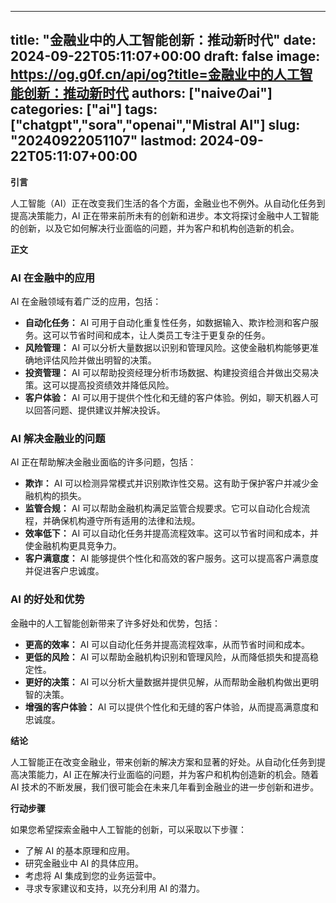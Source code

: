 
---
title: "金融业中的人工智能创新：推动新时代"
date: 2024-09-22T05:11:07+00:00
draft: false
image: https://og.g0f.cn/api/og?title=金融业中的人工智能创新：推动新时代
authors: ["naiveのai"]
categories: ["ai"]
tags: ["chatgpt","sora","openai","Mistral AI"]
slug: "20240922051107"
lastmod: 2024-09-22T05:11:07+00:00
---
**引言**

人工智能（AI）正在改变我们生活的各个方面，金融业也不例外。从自动化任务到提高决策能力，AI 正在带来前所未有的创新和进步。本文将探讨金融中人工智能的创新，以及它如何解决行业面临的问题，并为客户和机构创造新的机会。

**正文**

### AI 在金融中的应用

AI 在金融领域有着广泛的应用，包括：

- **自动化任务：** AI 可用于自动化重复性任务，如数据输入、欺诈检测和客户服务。这可以节省时间和成本，让人类员工专注于更复杂的任务。
- **风险管理：** AI 可以分析大量数据以识别和管理风险。这使金融机构能够更准确地评估风险并做出明智的决策。
- **投资管理：** AI 可以帮助投资经理分析市场数据、构建投资组合并做出交易决策。这可以提高投资绩效并降低风险。
- **客户体验：** AI 可以用于提供个性化和无缝的客户体验。例如，聊天机器人可以回答问题、提供建议并解决投诉。

### AI 解决金融业的问题

AI 正在帮助解决金融业面临的许多问题，包括：

- **欺诈：** AI 可以检测异常模式并识别欺诈性交易。这有助于保护客户并减少金融机构的损失。
- **监管合规：** AI 可以帮助金融机构满足监管合规要求。它可以自动化合规流程，并确保机构遵守所有适用的法律和法规。
- **效率低下：** AI 可以自动化任务并提高流程效率。这可以节省时间和成本，并使金融机构更具竞争力。
- **客户满意度：** AI 能够提供个性化和高效的客户服务。这可以提高客户满意度并促进客户忠诚度。

### AI 的好处和优势

金融中的人工智能创新带来了许多好处和优势，包括：

- **更高的效率：** AI 可以自动化任务并提高流程效率，从而节省时间和成本。
- **更低的风险：** AI 可以帮助金融机构识别和管理风险，从而降低损失和提高稳定性。
- **更好的决策：** AI 可以分析大量数据并提供见解，从而帮助金融机构做出更明智的决策。
- **增强的客户体验：** AI 可以提供个性化和无缝的客户体验，从而提高满意度和忠诚度。

**结论**

人工智能正在改变金融业，带来创新的解决方案和显著的好处。从自动化任务到提高决策能力，AI 正在解决行业面临的问题，并为客户和机构创造新的机会。随着 AI 技术的不断发展，我们很可能会在未来几年看到金融业的进一步创新和进步。

**行动步骤**

如果您希望探索金融中人工智能的创新，可以采取以下步骤：

- 了解 AI 的基本原理和应用。
- 研究金融业中 AI 的具体应用。
- 考虑将 AI 集成到您的业务运营中。
- 寻求专家建议和支持，以充分利用 AI 的潜力。